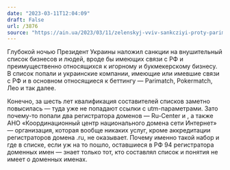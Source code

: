 ```yaml
---
date: "2023-03-11T12:04:09"
draft: False
url: /3876
source: "https://ain.ua/2023/03/11/zelenskyj-vviv-sankcziyi-proty-parimatch-pokermatch-finustanovy-leo-ta-kupy-bukmekeriv-z-rf/"
---
```


Глубокой ночью Президент Украины наложил санкции на внушительный список бизнесов и людей, вроде бы имеющих связи с РФ и преимущественно относящихся к игорному и букмекерскому бизнесу. В список попали и украинские компании, имеющие или имевшие связи с РФ и в основном относящиеся к беттингу — Parimatch, Pokermatch, Лео и так далее. 

Конечно, за шесть лет квалификация составителей списков заметно повысилась — туда уже не попадают ссылки с utm-параметрами. Зато почему-то попали два регистратора доменов — Ru-Center и , а также АНО «Координационный центр национального домена сети Интернет» — организация, которая вообще никаких услуг, кроме аккредитации регистраторов домена .ru, не оказывает. Почему именно такой набор и где в списке, если уж на то пошло, оставшиеся в РФ 94 регистратора доменных имен — знает только тот, кто составлял список и понятия не имеет о доменных именах.
